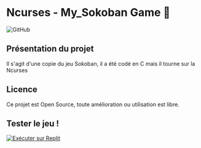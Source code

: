 # Ncurses - My_Sokoban Game 👋 

![GitHub](https://img.shields.io/badge/github-%23121011.svg?style=for-the-badge&logo=github&logoColor=white)

## Présentation du projet

Il s'agit d'une copie du jeu Sokoban, il a été codé en C mais il tourne sur la Ncurses

## Licence

Ce projet est Open Source, toute amélioration ou utilisation est libre.

## Tester le jeu !
[![Exécuter sur Replit](https://replit.com/badge/github/EliasJHL/My_Sokoban)](https://replit.com/@elias-josuehajj/MySokoban)
